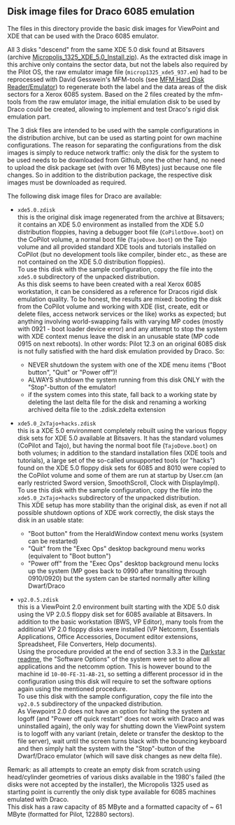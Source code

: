 ## Disk image files for Draco 6085 emulation

The files in this directory provide the basic disk images for ViewPoint and XDE that can be used
with the Draco 6085 emulator.

All 3 disks "descend" from the same XDE 5.0 disk found at Bitsavers (archive
[Micropolis_1325_XDE_5.0_Install.zip](http://bitsavers.informatik.uni-stuttgart.de/bits/Xerox/6085/Disk_Emulator_Images/Micropolis_1325_XDE_5.0_Install.zip)). As the extracted disk image in this archive only contains the sector
data, but not the labels also required by the Pilot OS, the raw emulator image file (`microp1325_xde5_937.em`)
had to be reprocessed with David Gesswein's MFM-tools (see [MFM Hard Disk Reader/Emulator](https://github.com/dgesswein/mfm))
to regenerate both the label and the data areas of the disk sectors for a Xerox 6085 system. Based on the 2 files created
by the mfm-tools from the raw emulator image, the initial emulation disk to be used by Draco could be created, allowing to
implement and test Draco's rigid disk emulation part.

The 3 disk files are intended to be used with the sample configurations in the distribution archive, but can be
used as starting point for own machine configurations. The reason for separating the configurations from the
disk images is simply to reduce network traffic: only the disk for the system to be used needs to be downloaded from
Github, one the other hand, no need to upload the disk package set (with over 16 MBytes) just because one file changes.
So in addition to the distribution package, the respective disk images must be downloaded as required.

The following disk image files for Draco are available:

- `xde5.0.zdisk`    
this is the original disk image regenerated from the archive at Bitsavers; it contains an XDE 5.0 environment
as installed from the XDE 5.0 distribution floppies, having a debugger boot file (`CoPilotDove.boot`)
on the CoPilot volume, a normal boot file (`TajoDove.boot`) on the Tajo volume and all provided standard XDE tools and tutorials installed on CoPilot (but no development tools like compiler, binder etc., as these are not contained on
the XDE 5.0 distribution floppies).    
To use this disk with the sample configuration, copy the file into the `xde5.0` subdirectory of the
unpacked distribution.    
As this disk seems to have been created with a real Xerox 6085 workstation, it can be considered as a reference
for Dracos rigid disk emulation quality. To be honest, the results are mixed: booting the disk from the CoPilot volume
and working with XDE (list, create, edit or delete files, access network services or the like) works as expected;
but anything involving world-swapping fails with varying MP codes (mostly with 0921 - boot loader device error)
and any attempt to stop the system with XDE context menus leave the disk in an unusable state (MP code 0915
on next reboots). In other words: Pilot 12.3 on an original 6085 disk is not fully satisfied with the hard disk
emulation provided by Draco. So:
  - NEVER shutdown the system with one of the XDE menu items ("Boot button", "Quit" or "Power off")!
  - ALWAYS shutdown the system running from this disk ONLY with the "Stop"-button of the emulator!
  - if the system comes into this state, fall back to a working state by deleting the last delta file for
    the disk and renaming a working archived delta file to the .zdisk.zdelta extension

- `xde5.0_2xTajo+hacks.zdisk`    
this is a XDE 5.0 environment completely rebuilt using the various floppy disk sets for XDE 5.0 available
at Bitsavers. It has the standard volumes (CoPilot and Tajo), but having the normal boot file (`TajoDove.boot`)
on both volumes; in addition to the standard installation files (XDE tools and tutorials), a large set of the
so-called unsupported tools (or "hacks") found on the XDE 5.0 floppy disk sets for 6085 and 8010 were copied
to the CoPilot volume and some of them are run at startup by User.cm (an early restricted Sword version, SmoothScroll,
Clock with DisplayImpl).    
To use this disk with the sample configuration, copy the file into the `xde5.0_2xTajo+hacks` subdirectory of the
unpacked distribution.    
This XDE setup has more stability than the original disk, as even if not all possible shutdown options of XDE
work correctly, the disk stays the disk in an usable state:
  - "Boot button" from the HeraldWindow context menu works (system can be restarted)
  - "Quit" from the "Exec Ops" desktop background menu works (equivalent to "Boot button")
  - "Power off"  from the "Exec Ops" desktop background menu locks up the system (MP goes back to 0990 after
     transiting through 0910/0920) but the system can be started normally after killing Dwarf/Draco

- `vp2.0.5.zdisk`    
this is a ViewPoint 2.0 environment built starting with the XDE 5.0 disk using the VP 2.0.5 floppy disk set for 6085
available at Bitsavers. In addition to the basic workstation (BWS, VP Editor), many tools from the additional VP 2.0
floppy disks were installed (VP Netcomm, Essentials Applications, Office Accessories, Document editor extensions,
Spreadsheet, File Converters, Help documents).    
Using the procedure provided at the end of section 3.3.3 in the
[Darkstar readme](https://github.com/livingcomputermuseum/Darkstar#333-installing-an-operating-system), the "Software 
Options" of the system were set to allow all applications and the netcomm option. This is however bound to the
machine id `10-00-FE-31-AB-21`, so setting a different processor id in the configuration using this disk
will require to set the software options again using the mentioned procedure.    
To use this disk with the sample configuration, copy the file into the `vp2.0.5` subdirectory of the
unpacked distribution.    
As Viewpoint 2.0 does not have an option for halting the system at logoff (and "Power off quick restart"
does not work with Draco and was uninstalled again), the only way for shutting down the ViewPoint system is
to logoff with any variant (retain, delete or transfer the desktop to the file server), wait until the screen
turns black with the bouncing keyboard and then simply halt the system with the "Stop"-button of the Dwarf/Draco
emulator (which will save disk changes as new delta file).



Remark: as all attempts to create an empty disk from scratch using head/cylinder geometries of various disks
available in the 1980's failed (the disks were not accepted by the installer), the Micropolis 1325 used as
starting point is currently the only disk type available for 6085 machines emulated with Draco.    
This disk has a raw capacity of 85 MByte and a formatted capacity of ~ 61 MByte (formatted for Pilot, 122880 sectors).